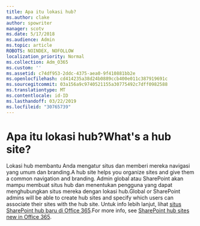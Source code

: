 ```yaml
---
title: Apa itu lokasi hub?
ms.author: clake
author: spowriter
manager: scotv
ms.date: 5/17/2018
ms.audience: Admin
ms.topic: article
ROBOTS: NOINDEX, NOFOLLOW
localization_priority: Normal
ms.collection: Adm_O365
ms.custom: ''
ms.assetid: c74df953-2ddc-4375-aea0-9f410881bb2e
ms.openlocfilehash: cd414235a38d24b0889ccb400e011c387919691c
ms.sourcegitcommit: 03a156a9c9740521155a30775492c7dff0982588
ms.translationtype: MT
ms.contentlocale: id-ID
ms.lasthandoff: 03/22/2019
ms.locfileid: "30765739"
---
```

# <a name="whats-a-hub-site"></a><span data-ttu-id="5d681-102">Apa itu lokasi hub?</span><span class="sxs-lookup"><span data-stu-id="5d681-102">What's a hub site?</span></span>

<span data-ttu-id="5d681-103">Lokasi hub membantu Anda mengatur situs dan memberi mereka navigasi yang umum dan branding.</span><span class="sxs-lookup"><span data-stu-id="5d681-103">A hub site helps you organize sites and give them a common navigation and branding.</span></span> <span data-ttu-id="5d681-104">Admin global atau SharePoint akan mampu membuat situs hub dan menentukan pengguna yang dapat menghubungkan situs mereka dengan lokasi hub.</span><span class="sxs-lookup"><span data-stu-id="5d681-104">Global or SharePoint admins will be able to create hub sites and specify which users can associate their sites with the hub site.</span></span> <span data-ttu-id="5d681-105">Untuk info lebih lanjut, lihat [situs SharePoint hub baru di Office 365](https://go.microsoft.com/fwlink/?linkid=869388).</span><span class="sxs-lookup"><span data-stu-id="5d681-105">For more info, see [SharePoint hub sites new in Office 365](https://go.microsoft.com/fwlink/?linkid=869388).</span></span>
  


